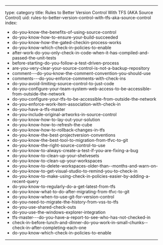 
---
type: category
title: Rules to Better Version Control With TFS (AKA Source Control)
uid: rules-to-better-version-control-with-tfs-aka-source-control
index:
 - do-you-know-the-benefits-of-using-source-control
 - do-you-know-how-to-ensure-your-build-succeeded
 - do-you-know-how-the-gated-checkin-process-works
 - do-you-know-which-check-in-policies-to-enable
 - after-work-do-you-only-check-in-code-when-it-has-compiled-and-passed-the-unit-tests
 - before-starting-do-you-follow-a-test-driven-process
 - are-you-very-clear-your-source-control-is-not-a-backup-repository
 - comment---do-you-know-the-comment-convention-you-should-use
 - comments---do-you-enforce-comments-with-check-ins
 - do-you-avoid-limiting-source-control-to-just-code
 - do-you-configure-your-team-system-web-access-to-be-accessible-from-outside-the-network
 - do-you-configure-your-tfs-to-be-accessible-from-outside-the-network
 - do-you-enforce-work-item-association-with-check-in
 - do-you-have-a-tfs-master
 - do-you-include-original-artworks-in-source-control
 - do-you-know-how-to-lay-out-your-solution
 - do-you-know-how-to-refresh-the-cube
 - do-you-know-how-to-rollback-changes-in-tfs
 - do-you-know-the-best-projectversion-conventions
 - do-you-know-the-best-tool-to-migration-from-tfvc-to-git
 - do-you-know-the-right-source-control-to-use
 - do-you-know-to-always-create-a-test-if-you-are-fixing-a-bug
 - do-you-know-to-clean-up-your-shelvesets
 - do-you-know-to-clean-up-your-workspaces
 - do-you-know-to-delete-workspaces-older-than--months-and-warn-on-
 - do-you-know-to-get-visual-studio-to-remind-you-to-check-in
 - do-you-know-to-make-using-check-in-policies-easier-by-adding-a-recent-query
 - do-you-know-to-regularly-do-a-get-latest-from-tfs
 - do-you-know-what-to-do-after-migrating-from-tfvc-to-git
 - do-you-know-when-to-use-git-for-version-control
 - do-you-need-to-migrate-the-history-from-vss-to-tfs
 - do-you-use-shared-check-outs
 - do-you-use-the-windows-explorer-integration
 - tfs-master---do-you-have-a-report-to-see-who-has-not-checked-in
 - check-in-before-lunch-and-dinner-do-you-work-in-small-chunks--check-in-after-completing-each-one
 - do-you-know-which-check-in-policies-to-enable
---




